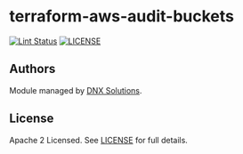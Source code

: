 # terraform-aws-audit-buckets

[![Lint Status](https://github.com/DNXLabs/terraform-aws-audit-buckets/workflows/Lint/badge.svg)](https://github.com/DNXLabs/terraform-aws-audit-buckets/actions)
[![LICENSE](https://img.shields.io/github/license/DNXLabs/terraform-aws-audit-buckets)](https://github.com/DNXLabs/terraform-aws-audit-buckets/blob/master/LICENSE)

<!--- BEGIN_TF_DOCS --->
<!--- END_TF_DOCS --->

## Authors

Module managed by [DNX Solutions](https://github.com/DNXLabs).

## License

Apache 2 Licensed. See [LICENSE](https://github.com/DNXLabs/terraform-aws-audit-buckets/blob/master/LICENSE) for full details.